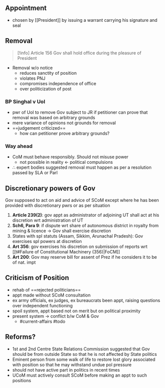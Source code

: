 ## Appointment
- chosen by [[President]] by issuing a warrant carrying his signature and seal

## Removal

> [!info] Article 156
> Gov shall hold office during the pleasure of President

- Removal w/o notice
	- reduces sanctity of position
	- violates PNJ
	- compromises independence of office
	- over politicization of post

### BP Singhal v UoI
- pwr of UoI to remove Gov subject to JR if petitioner can prove that removal was based on arbitrary grounds
- mere variance of opinions not grounds for removal
- ==judgement criticized==
	- how can petitioner prove arbitrary grounds?

### Way ahead
- CoM must behave responsibly. Should not misuse power
	- not possible in reality $\leftarrow$ political compulsions
- $\therefore$ expert bodies suggested removal must happen as per a resolution passed by SLA or Parl

## Discretionary powers of Gov
Gov supposed to act on aid and advice of SCoM except where he has been provided with discretionary pwrs or as per situation

1. **Article 239(2)**: gov appt as administrator of adjoining UT shall act at his discretion wrt administration of UT
2. **Sch6, Para 9**: if dispute wrt share of autonomous district in royalty from mining & licence $\rightarrow$ Gov shall exercise discretion
3. States with spl statuts (Assam, Sikkim, Arunachal Pradesh): Gov exercises spl powers at discretion
4. **Art 356**: gov exercises his discretion on submission of reports wrt [[t#Failure of Constitutional Machinery (356)|FoCM]]
5. **Art 200**: Gov may reserve bill for assent of Prez if he considers it to be of nat. impt

## Criticism of Position
- rehab of ==rejected politicians==
- appt made without SCoM consultation
- ex army officials, ex judges, ex bureaucrats been appt, raising questions over independent functioning
- spoil system, appt based not on merit but on political proximity
- present system $\rightarrow$ conflict b/w CoM & Gov
	- #current-affairs #todo 
## Reforms?
- 1st and 2nd Centre State Relations Commission suggested that Gov should be from outside State so that he is not affected by State politics
- Eminent person from some walk of life to restore lost glory associated with position so that he may withstand undue pol pressure
- should not have active part in politics in recent times
- UCoM must actively consult SCoM before making an appt to such positions